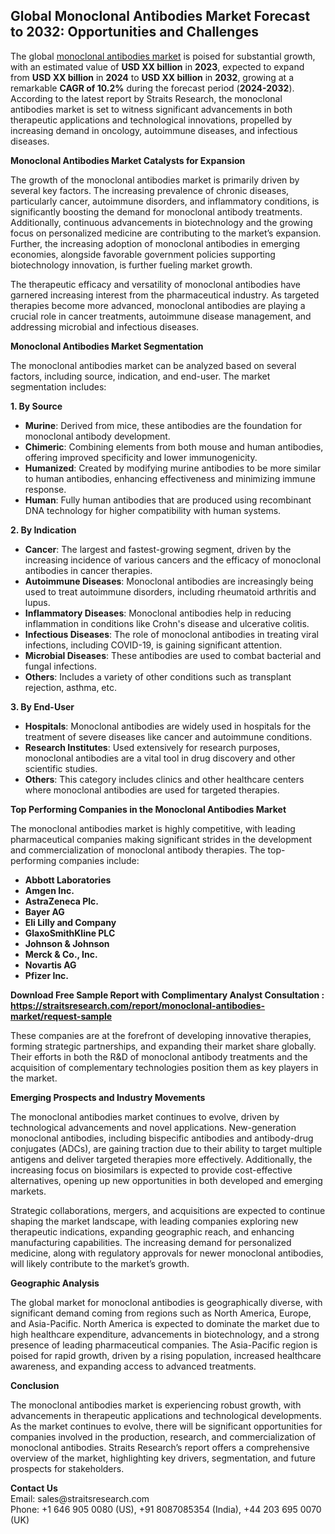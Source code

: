 <h2>Global Monoclonal Antibodies Market Forecast to 2032: Opportunities and Challenges</h2>
<p>The global <a href="https://straitsresearch.com/report/monoclonal-antibodies-market">monoclonal antibodies market</a> is poised for substantial growth, with an estimated value of <strong>USD XX billion</strong> in <strong>2023</strong>, expected to expand from <strong>USD XX billion</strong> in <strong>2024</strong> to <strong>USD XX billion</strong> in <strong>2032</strong>, growing at a remarkable <strong>CAGR of 10.2%</strong> during the forecast period (<strong>2024-2032</strong>). According to the latest report by Straits Research, the monoclonal antibodies market is set to witness significant advancements in both therapeutic applications and technological innovations, propelled by increasing demand in oncology, autoimmune diseases, and infectious diseases.</p>
<p><strong>Monoclonal Antibodies Market Catalysts for Expansion</strong></p>
<p>The growth of the monoclonal antibodies market is primarily driven by several key factors. The increasing prevalence of chronic diseases, particularly cancer, autoimmune disorders, and inflammatory conditions, is significantly boosting the demand for monoclonal antibody treatments. Additionally, continuous advancements in biotechnology and the growing focus on personalized medicine are contributing to the market&rsquo;s expansion. Further, the increasing adoption of monoclonal antibodies in emerging economies, alongside favorable government policies supporting biotechnology innovation, is further fueling market growth.</p>
<p>The therapeutic efficacy and versatility of monoclonal antibodies have garnered increasing interest from the pharmaceutical industry. As targeted therapies become more advanced, monoclonal antibodies are playing a crucial role in cancer treatments, autoimmune disease management, and addressing microbial and infectious diseases.</p>
<p><strong>Monoclonal Antibodies Market Segmentation</strong></p>
<p>The monoclonal antibodies market can be analyzed based on several factors, including source, indication, and end-user. The market segmentation includes:</p>
<p><strong>1. By Source</strong></p>
<ul>
<li><strong>Murine</strong>: Derived from mice, these antibodies are the foundation for monoclonal antibody development.</li>
<li><strong>Chimeric</strong>: Combining elements from both mouse and human antibodies, offering improved specificity and lower immunogenicity.</li>
<li><strong>Humanized</strong>: Created by modifying murine antibodies to be more similar to human antibodies, enhancing effectiveness and minimizing immune response.</li>
<li><strong>Human</strong>: Fully human antibodies that are produced using recombinant DNA technology for higher compatibility with human systems.</li>
</ul>
<p><strong>2. By Indication</strong></p>
<ul>
<li><strong>Cancer</strong>: The largest and fastest-growing segment, driven by the increasing incidence of various cancers and the efficacy of monoclonal antibodies in cancer therapies.</li>
<li><strong>Autoimmune Diseases</strong>: Monoclonal antibodies are increasingly being used to treat autoimmune disorders, including rheumatoid arthritis and lupus.</li>
<li><strong>Inflammatory Diseases</strong>: Monoclonal antibodies help in reducing inflammation in conditions like Crohn's disease and ulcerative colitis.</li>
<li><strong>Infectious Diseases</strong>: The role of monoclonal antibodies in treating viral infections, including COVID-19, is gaining significant attention.</li>
<li><strong>Microbial Diseases</strong>: These antibodies are used to combat bacterial and fungal infections.</li>
<li><strong>Others</strong>: Includes a variety of other conditions such as transplant rejection, asthma, etc.</li>
</ul>
<p><strong>3. By End-User</strong></p>
<ul>
<li><strong>Hospitals</strong>: Monoclonal antibodies are widely used in hospitals for the treatment of severe diseases like cancer and autoimmune conditions.</li>
<li><strong>Research Institutes</strong>: Used extensively for research purposes, monoclonal antibodies are a vital tool in drug discovery and other scientific studies.</li>
<li><strong>Others</strong>: This category includes clinics and other healthcare centers where monoclonal antibodies are used for targeted therapies.</li>
</ul>
<p><strong>Top Performing Companies in the Monoclonal Antibodies Market</strong></p>
<p>The monoclonal antibodies market is highly competitive, with leading pharmaceutical companies making significant strides in the development and commercialization of monoclonal antibody therapies. The top-performing companies include:</p>
<ul>
<li><strong>Abbott Laboratories</strong></li>
<li><strong>Amgen Inc.</strong></li>
<li><strong>AstraZeneca Plc.</strong></li>
<li><strong>Bayer AG</strong></li>
<li><strong>Eli Lilly and Company</strong></li>
<li><strong>GlaxoSmithKline PLC</strong></li>
<li><strong>Johnson &amp; Johnson</strong></li>
<li><strong>Merck &amp; Co., Inc.</strong></li>
<li><strong>Novartis AG</strong></li>
<li><strong>Pfizer Inc.</strong></li>
</ul>
<p><strong>Download Free Sample Report with&nbsp;Complimentary Analyst Consultation : <a href="https://straitsresearch.com/report/monoclonal-antibodies-market/request-sample">https://straitsresearch.com/report/monoclonal-antibodies-market/request-sample</a><br /></strong></p>
<p>These companies are at the forefront of developing innovative therapies, forming strategic partnerships, and expanding their market share globally. Their efforts in both the R&amp;D of monoclonal antibody treatments and the acquisition of complementary technologies position them as key players in the market.</p>
<p><strong>Emerging Prospects and Industry Movements</strong></p>
<p>The monoclonal antibodies market continues to evolve, driven by technological advancements and novel applications. New-generation monoclonal antibodies, including bispecific antibodies and antibody-drug conjugates (ADCs), are gaining traction due to their ability to target multiple antigens and deliver targeted therapies more effectively. Additionally, the increasing focus on biosimilars is expected to provide cost-effective alternatives, opening up new opportunities in both developed and emerging markets.</p>
<p>Strategic collaborations, mergers, and acquisitions are expected to continue shaping the market landscape, with leading companies exploring new therapeutic indications, expanding geographic reach, and enhancing manufacturing capabilities. The increasing demand for personalized medicine, along with regulatory approvals for newer monoclonal antibodies, will likely contribute to the market&rsquo;s growth.</p>
<p><strong>Geographic Analysis</strong></p>
<p>The global market for monoclonal antibodies is geographically diverse, with significant demand coming from regions such as North America, Europe, and Asia-Pacific. North America is expected to dominate the market due to high healthcare expenditure, advancements in biotechnology, and a strong presence of leading pharmaceutical companies. The Asia-Pacific region is poised for rapid growth, driven by a rising population, increased healthcare awareness, and expanding access to advanced treatments.</p>
<p><strong>Conclusion</strong></p>
<p>The monoclonal antibodies market is experiencing robust growth, with advancements in therapeutic applications and technological developments. As the market continues to evolve, there will be significant opportunities for companies involved in the production, research, and commercialization of monoclonal antibodies. Straits Research&rsquo;s report offers a comprehensive overview of the market, highlighting key drivers, segmentation, and future prospects for stakeholders.</p>
<p><strong>Contact Us</strong><br />Email: <a rel="">sales@straitsresearch.com</a><br />Phone: +1 646 905 0080 (US), +91 8087085354 (India), +44 203 695 0070 (UK)</p>
